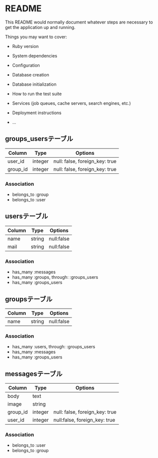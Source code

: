 # README

This README would normally document whatever steps are necessary to get the
application up and running.

Things you may want to cover:

* Ruby version

* System dependencies

* Configuration

* Database creation

* Database initialization

* How to run the test suite

* Services (job queues, cache servers, search engines, etc.)

* Deployment instructions

* ...

## groups_usersテーブル

|Column|Type|Options|
|------|----|-------|
|user_id|integer|null: false, foreign_key: true|
|group_id|integer|null: false, foreign_key: true|

### Association
- belongs_to :group
- belongs_to :user


## usersテーブル

|Column|Type|Options|
|------|----|-------|
|name|string|null:false|
|mail|string|null:false|

### Association
- has_many :messages
- has_many  :groups, through: :groups_users
- has_many :groups_users

## groupsテーブル

|Column|Type|Options|
|------|----|-------|
|name|string|null:false|

### Association
- has_many :users, through: :groups_users
- has_many :messages
- has_many :groups_users


## messagesテーブル

|Column|Type|Options|
|------|----|-------|
|body|text||
|image|string||
|group_id|integer|null: false, foreign_key: true|
|user_id|integer|null:false, foreign_key: true|

### Association
- belongs_to  :user
- belongs_to :group

